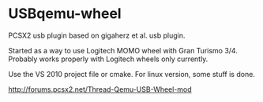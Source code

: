 USBqemu-wheel
=============

PCSX2 usb plugin based on gigaherz et al. usb plugin.

Started as a way to use Logitech MOMO wheel with Gran Turismo 3/4.
Probably works properly with Logitech wheels only currently.

Use the VS 2010 project file or cmake. For linux version, some stuff is done.

http://forums.pcsx2.net/Thread-Qemu-USB-Wheel-mod